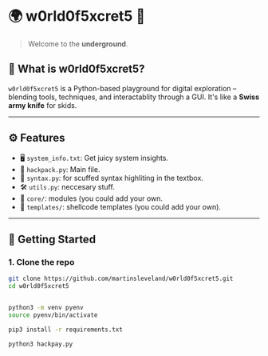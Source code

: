 # 🌍 w0rld0f5xcret5 🔐

> Welcome to the **underground**.  

## 🧠 What is w0rld0f5xcret5?

`w0rld0f5xcret5` is a Python-based playground for digital exploration – blending tools, techniques, and interactablity through a GUI. It's like a **Swiss army knife** for skids.

---

## ⚙️ Features

- 🖥️ `system_info.txt`: Get juicy system insights.
- 🧰 `hackpack.py`: Main file.
- 🧙 `syntax.py`: for scuffed syntax highliting in the textbox.
- 🛠️ `utils.py`: neccesary stuff.
- 📁 `core/`: modules (you could add your own.
- 📁 `templates/`: shellcode templates (you could add your own).


---

## 🚀 Getting Started

### 1. Clone the repo

```bash
git clone https://github.com/martinsleveland/w0rld0f5xcret5.git
cd w0rld0f5xcret5


python3 -m venv pyenv
source pyenv/bin/activate

pip3 install -r requirements.txt

python3 hackpay.py
